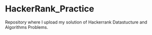 # HackerRank_Practice
Repository where I upload my solution of Hackerrank Datastucture and Algorithms Problems.

